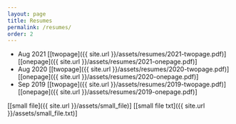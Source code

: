 ```yaml
---
layout: page
title: Resumes
permalink: /resumes/
order: 2
---
```


* Aug 2021 
[[twopage]({{ site.url }}/assets/resumes/2021-twopage.pdf)] 
[[onepage]({{ site.url }}/assets/resumes/2021-onepage.pdf)]
* Aug 2020 
[[twopage]({{ site.url }}/assets/resumes/2020-twopage.pdf)] 
[[onepage]({{ site.url }}/assets/resumes/2020-onepage.pdf)]
* Sep 2019 
[[twopage]({{ site.url }}/assets/resumes/2019-twopage.pdf)] 
[[onepage]({{ site.url }}/assets/resumes/2019-onepage.pdf)]

[[small file]({{ site.url }}/assets/small_file)]
[[small file txt]({{ site.url }}/assets/small_file.txt)]
